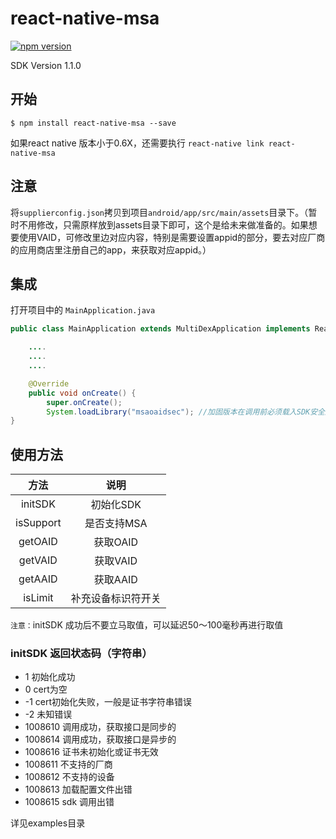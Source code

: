 # react-native-msa

[![npm version](https://badge.fury.io/js/react-native-msa.svg)](https://badge.fury.io/js/react-native-msa)

SDK Version 1.1.0

## 开始

`$ npm install react-native-msa --save`

如果react native 版本小于0.6X，还需要执行 `react-native link react-native-msa`

## 注意

将`supplierconfig.json`拷贝到项目`android/app/src/main/assets`目录下。（暂时不用修改，只需原样放到assets目录下即可，这个是给未来做准备的。如果想要使用VAID，可修改里边对应内容，特别是需要设置appid的部分，要去对应厂商的应用商店里注册自己的app，来获取对应appid。）

## 集成

打开项目中的 `MainApplication.java`

```java
public class MainApplication extends MultiDexApplication implements ReactApplication {

	....
	....
	....

	@Override
    public void onCreate() {
        super.onCreate();
        System.loadLibrary("msaoaidsec"); //加固版本在调用前必须载入SDK安全库,因为加载有延迟，推荐在application中调用loadLibrary方法
}
```

## 使用方法

|         方法        |   说明  |
| :-----------------: | :---: |
| initSDK | 初始化SDK |
| isSupport | 是否支持MSA |
| getOAID | 获取OAID |
| getVAID | 获取VAID |
| getAAID | 获取AAID |
| isLimit | 补充设备标识符开关 |

`注意：`initSDK 成功后不要立马取值，可以延迟50～100毫秒再进行取值

### initSDK 返回状态码（字符串）

- 1 初始化成功
- 0 cert为空
- -1 cert初始化失败，一般是证书字符串错误
- -2 未知错误
- 1008610 调用成功，获取接口是同步的
- 1008614 调用成功，获取接口是异步的
- 1008616 证书未初始化或证书无效
- 1008611 不支持的厂商
- 1008612 不支持的设备
- 1008613 加载配置文件出错
- 1008615 sdk 调用出错

详见examples目录
